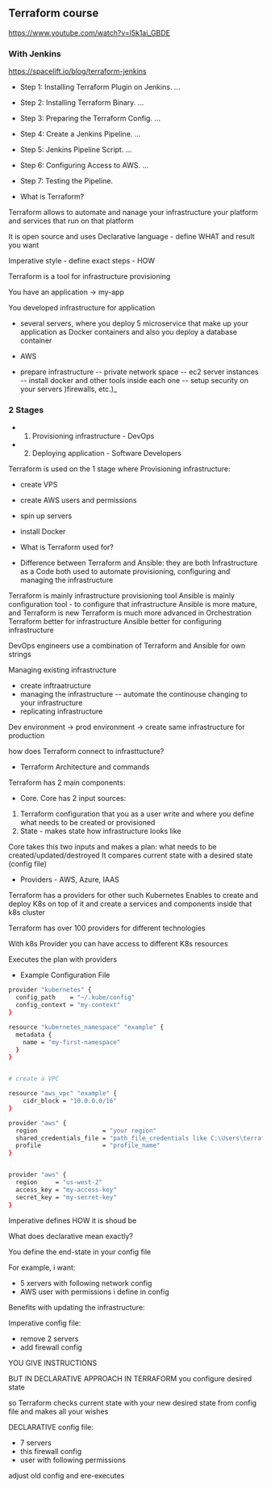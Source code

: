 ## Terraform course 
https://www.youtube.com/watch?v=l5k1ai_GBDE 

### With Jenkins
https://spacelift.io/blog/terraform-jenkins
- Step 1: Installing Terraform Plugin on Jenkins. ...
- Step 2: Installing Terraform Binary. ...
- Step 3: Preparing the Terraform Config. ...
- Step 4: Create a Jenkins Pipeline. ...
- Step 5: Jenkins Pipeline Script. ...
- Step 6: Configuring Access to AWS. ...
- Step 7: Testing the Pipeline.


- What is Terraform? 

Terraform allows to automate and nanage your infrastructure
your platform and services that run on that platform

It is open source and uses Declarative language - define WHAT and result you want 

Imperative style - define exact steps - HOW 

Terraform is a tool for infrastructure provisioning 

You have an application -> my-app

You developed infrastructure for application 

- several servers, where you deploy 5 microservice that make up your application as Docker containers and also you deploy a database container
+ AWS 
- prepare infrastructure
   -- private network space
   -- ec2 server instances
   -- install docker and other tools inside each one
   -- setup security on your servers )firewalls, etc.)_


### 2 Stages
- 1. Provisioning infrastructure - DevOps
- 2. Deploying application - Software Developers

Terraform is used on the 1 stage where Provisioning infrastructure:
- create VPS
- create AWS users and permissions
- spin up servers
- install Docker 

- What is Terraform used for?

- Difference between Terraform and Ansible:
they are both Infrastructure as a Code
both used to automate provisioning, configuring and managing the infrastructure

Terraform is mainly infrastructure provisioning tool
Ansible is mainly configuration tool - to configure that infrastructure 
Ansible is more mature, and Terraform is new
Terraform is much more advanced in Orchestration 
Terraform better for infrastructure 
Ansible better for configuring infrastructure

DevOps engineers use a combination of Terraform and Ansible for own strings 



Managing existing infrastructure
- create inftraatructure
- managing the infrastructure
  -- automate the continouse changing to your infrastructure
- replicating infrastructure 

Dev environment -> prod environment -> create same infrastructure for production 

how does Terraform connect to infrasttucture?

- Terraform Architecture and commands 

Terraform has 2 main components:
- Core. Core has 2 input sources:
1. Terraform configuration that you as a user write and where you define what needs to be created or provisioned 
2. State - makes state how infrastructure looks like 

Core takes this two inputs and makes a plan: what needs to be created/updated/destroyed 
It compares current state with a desired state (config file)

- Providers - AWS, Azure, IAAS

Terraform has a providers for other such Kubernetes
Enables to create and deploy K8s on top of it and create a services and components inside that k8s cluster  

Terraform has over 100 providers for different technologies 

With k8s Provider you can have access to different K8s resources 

Executes the plan with providers 

- Example Configuration File 
```bash
provider "kubernetes" {
  config_path    = "~/.kube/config"
  config_context = "my-context"
}

resource "kubernetes_namespace" "example" {
  metadata {
    name = "my-first-namespace"
  }
}


# create a VPC

resource "aws_vpc" "example" {
    cidr_block = "10.0.0.0/16"
}
```

```bash
provider "aws" {
  region                  = "your region"
  shared_credentials_file = "path_file_credentials like C:\Users\terraform\.aws\credentials"
  profile                 = "profile_name"
}


provider "aws" {
  region     = "us-west-2"
  access_key = "my-access-key"
  secret_key = "my-secret-key"
}
```

Imperative defines HOW it is shoud be

What does declarative mean exactly? 

You define the end-state in your config file

For example, i want:
- 5 xervers with following network config
- AWS user with permissions i define in config


Benefits with updating the infrastructure:

Imperative config file:
- remove 2 servers
- add firewall config

YOU GIVE INSTRUCTIONS


BUT IN DECLARATIVE APPROACH IN TERRAFORM
you configure desired state 

so Terraform checks current state with your new desired state from config file and makes all your wishes

DECLARATIVE config file:
- 7 servers
- this firewall config
- user with following permissions 

adjust old config and ere-executes 
